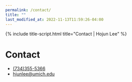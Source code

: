 ```yaml
---
permalink: /contact/
title: ""
last_modified_at: 2022-11-13T11:59:26-04:00
---
```


{% include title-script.html title="Contact | Hojun Lee" %}

# Contact

<ul class="contacts__entry-div">
    <li>
        <a href="tel:+17343555366">
            <i class="far fa-phone"></i>
            <span class="label">(734)355-5366</span>
        </a>
    </li>
    <li>
        <a href="mailto:hjunlee@umich.edu">
            <i class="fas fa-envelope"></i>
            <span class="label">hjunlee@umich.edu</span>
        </a>
    </li>
</ul>